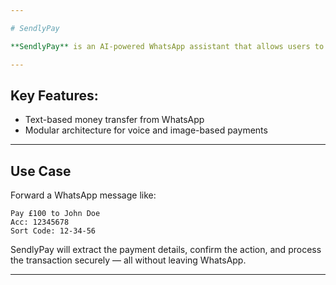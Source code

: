 ```yaml
---

# SendlyPay

**SendlyPay** is an AI-powered WhatsApp assistant that allows users to send money using just a text message. Built with Go, the service connects with Open Banking APIs in the UK to process secure payments based on natural language commands received through WhatsApp.

---
```


## Key Features:

* Text-based money transfer from WhatsApp
* Modular architecture for voice and image-based payments

---

## Use Case

Forward a WhatsApp message like:

```
Pay £100 to John Doe
Acc: 12345678
Sort Code: 12-34-56
```

SendlyPay will extract the payment details, confirm the action, and process the transaction securely — all without leaving WhatsApp.

---